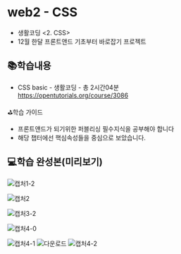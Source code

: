 # web2 - CSS
- 생활코딩 <2. CSS>
- 12월 한달 프론트앤드 기초부터 바로잡기 프로젝트

## 📚학습내용
-  CSS basic - 생활코딩 - 총 2시간04분<br>
    https://opentutorials.org/course/3086

⛳학습 가이드
- 프론트앤드가 되기위한 퍼블리싱 필수지식을 공부해야 합니다
- 해당 챕터에선 핵심속성들을 중심으로 보았습니다.

## 💻학습 완성본(미리보기)
![캡처1-2](https://user-images.githubusercontent.com/48710889/119211640-5ec6c600-baee-11eb-939d-34671a5de4b0.PNG)

![캡처2](https://user-images.githubusercontent.com/48710889/119211650-6ab28800-baee-11eb-823a-7225082a4da6.PNG)

![캡처3-2](https://user-images.githubusercontent.com/48710889/119211654-73a35980-baee-11eb-98ba-eac609b65e80.PNG)

![캡처4-0](https://user-images.githubusercontent.com/48710889/119211664-7d2cc180-baee-11eb-8bf4-d7c72fbff0d9.PNG)

![캡처4-1](https://user-images.githubusercontent.com/48710889/119211682-9afa2680-baee-11eb-966f-96e4e91fe253.PNG)
![다운로드](https://user-images.githubusercontent.com/48710889/119211680-9a619000-baee-11eb-965f-ac826672dc0c.png)
![캡처4-2](https://user-images.githubusercontent.com/48710889/119211683-9b92bd00-baee-11eb-9a71-023e8b65f708.PNG)